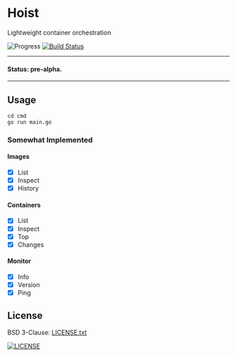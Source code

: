 # Hoist

Lightweight container orchestration

![Progress](http://progressed.io/bar/1?title=pre-alpha)
[![Build Status](https://travis-ci.org/russmack/hoist.svg?branch=master)](https://travis-ci.org/russmack/hoist)

---
#### Status: pre-alpha.
---

## Usage
```
cd cmd
go run main.go
```

### Somewhat Implemented

#### Images
- [X] List
- [X] Inspect
- [X] History

#### Containers
- [X] List
- [X] Inspect
- [X] Top
- [X] Changes

#### Monitor
- [X] Info
- [X] Version
- [X] Ping

## License
BSD 3-Clause: [LICENSE.txt](LICENSE.txt)

[<img alt="LICENSE" src="http://img.shields.io/pypi/l/Django.svg?style=flat-square"/>](LICENSE.txt)
